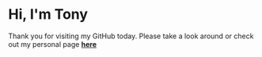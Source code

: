 # Hi, I'm Tony 

Thank you for visiting my GitHub today. Please take a look around or check out my personal page **[here](https://tonyvu.vercel.app)**
